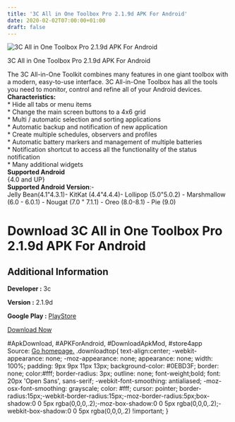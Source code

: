 ```yaml
---
title: '3C All in One Toolbox Pro 2.1.9d APK For Android'
date: 2020-02-02T07:00:00+01:00
draft: false
---
```


![3C All in One Toolbox Pro 2.1.9d APK For Android](https://i1.wp.com/apkhome.net/wp-content/uploads/2020/02/3C-All-in-One-Toolbox-Pro-2.1.9d.png "3C All in One Toolbox Pro 2.1.9d APK For Android")

  

3C All in One Toolbox Pro 2.1.9d APK For Android

The 3C All-in-One Toolkit combines many features in one giant toolbox with a modern, easy-to-use interface. 3C All-in-One Toolbox has all the tools you need to monitor, control and refine all of your Android devices.  
**Characteristics:**  
\* Hide all tabs or menu items  
\* Change the main screen buttons to a 4x6 grid  
\* Multi / automatic selection and sorting applications  
\* Automatic backup and notification of new application  
\* Create multiple schedules, observers and profiles  
\* Automatic battery markers and management of multiple batteries  
\* Notification shortcut to access all the functionality of the status notification  
\* Many additional widgets  
**Supported Android**  
{4.0 and UP}  
**Supported Android Version**:-  
Jelly Bean(4.1"4.3.1)- KitKat (4.4"4.4.4)- Lollipop (5.0"5.0.2) - Marshmallow (6.0 - 6.0.1) - Nougat (7.0 " 7.1.1) - Oreo (8.0-8.1) - Pie (9.0)

Download 3C All in One Toolbox Pro 2.1.9d APK For Android
=========================================================

Additional Information
----------------------

**Developer :** 3c

**Version :** 2.1.9d

**Google Play :** [PlayStore](https://play.google.com/store/apps/details?id=ccc71.at.free&hl=en)

  

[Download Now](https://store4app.co/post/3c-all-in-one-toolbox-pro-2-1-9d-apk-for-android_1580568778)

  
#ApkDownload, #APKForAndroid, #DownloadApkMod, #store4app  
Source: [Go homepage.](https://store4app.co/post/3c-all-in-one-toolbox-pro-2-1-9d-apk-for-android_1580568778) .downloadtop{ text-align:center; -webkit-appearance: none; -moz-appearance: none; appearance: none; width: 100%; padding: 9px 9px 11px 13px; background-color: #0EBD3F; border: none; color:#fff; border-radius: 3px; outline: none; font-weight;bold; font: 20px 'Open Sans', sans-serif; -webkit-font-smoothing: antialiased; -moz-osx-font-smoothing: grayscale; color: #fff; cursor: pointer; border-radius:15px;-webkit-border-radius:15px;-moz-border-radius:5px;box-shadow:0 0 5px rgba(0,0,0,.2);-moz-box-shadow:0 0 5px rgba(0,0,0,.2);-webkit-box-shadow:0 0 5px rgba(0,0,0,.2) !important; }